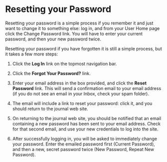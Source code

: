 # Resetting your Password

Resetting your password is a simple process if you remember it and just want to change it to something else: log in, and from your User Home page click the Change Password link. You will have to enter your current password, and then your new password twice.

Resetting your password if you have forgotten it is still a simple process, but it takes a few more steps:

1. Click the **Log In** link on the topmost navigation bar.

2. Click the **Forgot Your Password?** link.

3. Enter your email address in the box provided, and click the **Reset Password** link. This will send a confirmation email to your email address (if you do not see an email in your Inbox, check your spam folder).

4. The email will include a link to reset your password: click it, and you should return to the journal web site.

5. On returning to the journal web site, you should be notified that an email containing a new password has been sent to your email address. Check for that second email, and use your new credentials to log into the site.

6. After successfully logging in, you will be asked to immediately change your password. Enter the emailed password first (Current Password), and then a new, secret password twice (New Password, Repeat New Password).
